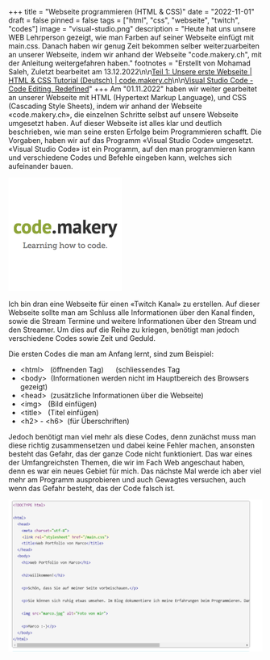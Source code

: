 +++
title = "Webseite programmieren (HTML & CSS)"
date = "2022-11-01"
draft = false
pinned = false
tags = ["html", "css", "webseite", "twitch", "codes"]
image = "visual-studio.png"
description = "Heute hat uns unsere WEB Lehrperson gezeigt, wie man Farben auf seiner Webseite einfügt mit main.css. Danach haben wir genug Zeit bekommen selber weiterzuarbeiten an unserer Webseite, indem wir anhand der Webseite \"code.makery.ch\", mit der Anleitung weitergefahren haben."
footnotes = "Erstellt von Mohamad Saleh, Zuletzt bearbeitet am 13.12.2022\n\n[Teil 1: Unsere erste Webseite | HTML & CSS Tutorial (Deutsch) | code.makery.ch](https://code.makery.ch/de/library/html-css/part1/)[](https://code.makery.ch/)\n\n[Visual Studio Code - Code Editing. Redefined](https://code.visualstudio.com/)"
+++
Am "01.11.2022" haben wir weiter gearbeitet an unserer Webseite mit HTML (Hypertext Markup Language), und CSS (Cascading Style Sheets), indem wir anhand der Webseite «code.makery.ch», die einzelnen Schritte selbst auf unsere Webseite umgesetzt haben. Auf dieser Webseite ist alles klar und deutlich beschrieben, wie man seine ersten Erfolge beim Programmieren schafft. Die Vorgaben, haben wir auf das Programm «Visual Studio Code» umgesetzt. «Visual Studio Code» ist ein Programm, auf den man programmieren kann und verschiedene Codes und Befehle eingeben kann, welches sich aufeinander bauen.

![](code-makery.png)

Ich bin dran eine Webseite für einen «Twitch Kanal» zu erstellen. Auf dieser Webseite sollte man am Schluss alle Informationen über den Kanal finden, sowie die Stream Termine und weitere Informationen über den Stream und den Streamer. Um dies auf die Reihe zu kriegen, benötigt man jedoch verschiedene Codes sowie Zeit und Geduld.

Die ersten Codes die man am Anfang lernt, sind zum Beispiel:

* \<html\>   (öffnenden Tag)  </html>    (schliessendes Tag
* \<body\>  (Informationen werden nicht im Hauptbereich des Browsers gezeigt)
* \<head\>  (zusätzliche Informationen über die Webseite)
* \<img\>   (Bild einfügen)
* \<title\>   (Titel einfügen)
* \<h2\> - \<h6\>  (für Überschriften)

Jedoch benötigt man viel mehr als diese Codes, denn zunächst muss man diese richtig zusammensetzen und dabei keine Fehler machen, ansonsten besteht das Gefahr, das der ganze Code nicht funktioniert. Das war eines der Umfangreichsten Themen, die wir im Fach Web angeschaut haben, denn es war ein neues Gebiet für mich. Das nächste Mal werde ich aber viel mehr am Programm ausprobieren und auch Gewagtes versuchen, auch wenn das Gefahr besteht, das der Code falsch ist.

![](code.png)

![]()